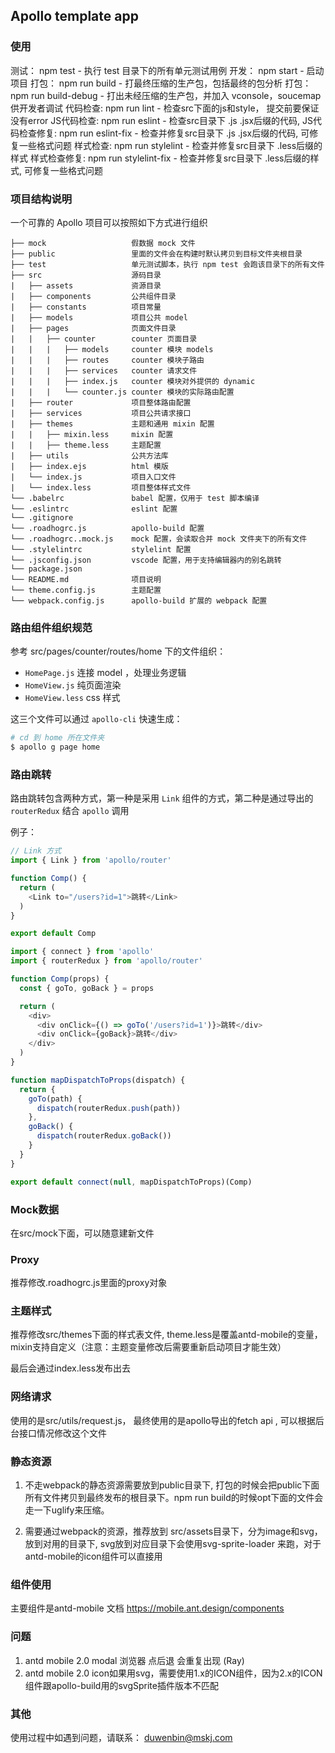 ## Apollo template app

### 使用
测试： npm test                    - 执行 test 目录下的所有单元测试用例
开发： npm start                   - 启动项目
打包： npm run build               - 打最终压缩的生产包，包括最终的包分析
打包： npm run build-debug         - 打出未经压缩的生产包，并加入 vconsole，soucemap 供开发者调试
代码检查: npm run lint              - 检查src下面的js和style， 提交前要保证没有error
JS代码检查: npm run eslint          - 检查src目录下 .js .jsx后缀的代码,
JS代码检查修复: npm run eslint-fix    - 检查并修复src目录下 .js .jsx后缀的代码, 可修复一些格式问题
样式检查: npm run stylelint          - 检查并修复src目录下 .less后缀的样式
样式检查修复: npm run stylelint-fix   - 检查并修复src目录下 .less后缀的样式, 可修复一些格式问题

### 项目结构说明

一个可靠的 Apollo 项目可以按照如下方式进行组织

    ├── mock                   假数据 mock 文件
    ├── public                 里面的文件会在构建时默认拷贝到目标文件夹根目录
    ├── test                   单元测试脚本，执行 npm test 会跑该目录下的所有文件
    ├── src                    源码目录
    |   ├── assets             资源目录
    |   ├── components         公共组件目录
    |   ├── constants          项目常量
    |   ├── models             项目公共 model
    |   ├── pages              页面文件目录
    |   |   ├── counter        counter 页面目录
    |   |   |   ├── models     counter 模块 models
    |   |   |   ├── routes     counter 模块子路由
    |   |   |   ├── services   counter 请求文件
    |   |   |   ├── index.js   counter 模块对外提供的 dynamic
    |   |   |   └── counter.js counter 模块的实际路由配置
    |   ├── router             项目整体路由配置
    |   ├── services           项目公共请求接口
    |   ├── themes             主题和通用 mixin 配置
    |   |   ├── mixin.less     mixin 配置
    |   |   ├── theme.less     主题配置
    |   ├── utils              公共方法库
    |   ├── index.ejs          html 模版
    |   └── index.js           项目入口文件
    |   └── index.less         项目整体样式文件
    └── .babelrc               babel 配置，仅用于 test 脚本编译
    └── .eslintrc              eslint 配置
    └── .gitignore
    └── .roadhogrc.js          apollo-build 配置
    └── .roadhogrc..mock.js    mock 配置，会读取合并 mock 文件夹下的所有文件
    └── .stylelintrc           stylelint 配置
    └── .jsconfig.json         vscode 配置，用于支持编辑器内的别名跳转
    └── package.json
    └── README.md              项目说明
    └── theme.config.js        主题配置
    └── webpack.config.js      apollo-build 扩展的 webpack 配置


### 路由组件组织规范

参考 src/pages/counter/routes/home 下的文件组织：

- `HomePage.js` 连接 model ，处理业务逻辑
- `HomeView.js` 纯页面渲染
- `HomeView.less` css 样式

这三个文件可以通过 `apollo-cli` 快速生成：

```bash
# cd 到 home 所在文件夹
$ apollo g page home
```

### 路由跳转

路由跳转包含两种方式，第一种是采用 `Link` 组件的方式，第二种是通过导出的 `routerRedux` 结合 `apollo` 调用

例子：

```javascript
// Link 方式
import { Link } from 'apollo/router'

function Comp() {
  return (
    <Link to="/users?id=1">跳转</Link>
  )
}

export default Comp
```

```javascript
import { connect } from 'apollo'
import { routerRedux } from 'apollo/router'

function Comp(props) {
  const { goTo, goBack } = props

  return (
    <div>
      <div onClick={() => goTo('/users?id=1')}>跳转</div>
      <div onClick={goBack}>跳转</div>
    </div>
  )
}

function mapDispatchToProps(dispatch) {
  return {
    goTo(path) {
      dispatch(routerRedux.push(path))
    },
    goBack() {
      dispatch(routerRedux.goBack())
    }
  }
}

export default connect(null, mapDispatchToProps)(Comp)
```

### Mock数据
在src/mock下面，可以随意建新文件

### Proxy
推荐修改.roadhogrc.js里面的proxy对象

### 主题样式
推荐修改src/themes下面的样式表文件, theme.less是覆盖antd-mobile的变量，mixin支持自定义（注意：主题变量修改后需要重新启动项目才能生效）

最后会通过index.less发布出去

### 网络请求
使用的是src/utils/request.js， 最终使用的是apollo导出的fetch api , 可以根据后台接口情况修改这个文件

### 静态资源
1. 不走webpack的静态资源需要放到public目录下, 打包的时候会把public下面所有文件拷贝到最终发布的根目录下。npm run build的时候opt下面的文件会走一下uglify来压缩。

2. 需要通过webpack的资源，推荐放到 src/assets目录下，分为image和svg，放到对用的目录下, svg放到对应目录下会使用svg-sprite-loader 来跑，对于antd-mobile的icon组件可以直接用

### 组件使用
主要组件是antd-mobile
文档 https://mobile.ant.design/components

### 问题
1. antd mobile 2.0  modal 浏览器 点后退 会重复出现 (Ray)
2. antd mobile 2.0 icon如果用svg，需要使用1.x的ICON组件，因为2.x的ICON组件跟apollo-build用的svgSprite插件版本不匹配

### 其他

使用过程中如遇到问题，请联系：
duwenbin@mskj.com
